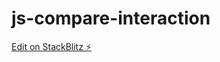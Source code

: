 # js-compare-interaction

[Edit on StackBlitz ⚡️](https://stackblitz.com/edit/js-compare-interaction)